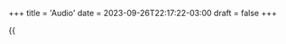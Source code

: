 +++
title = 'Audio'
date = 2023-09-26T22:17:22-03:00
draft = false
+++

{{<audio src="static\audio\Recording_1.wav" caption="primeiro aúdio" >}}